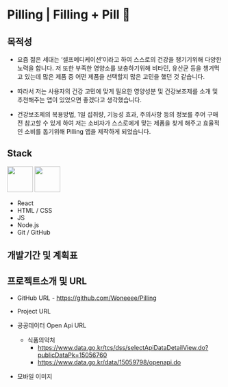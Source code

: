 # Pilling | Filling + Pill 💊

## 목적성

- 요즘 젊은 세대는 ‘셀프메디케이션’이라고 하여 스스로의 건강을 챙기기위해 다양한 노력을 합니다. 저 또한 부족한 영양소를 보충하기위해 비타민, 유산균 등을 챙겨먹고 있는데 많은 제품 중 어떤 제품을 선택할지 많은 고민을 했던 것 같습니다.

- 따라서 저는 사용자의 건강 고민에 맞게 필요한 영양성분 및 건강보조제를 소개 및 추천해주는 앱이 있었으면 좋겠다고 생각했습니다.

- 건강보조제의 복용방법, 1일 섭취량, 기능성 효과, 주의사항 등의 정보를 주어 구매전 참고할 수 있게 하여 저는 소비자가 스스로에게 맞는 제품을 찾게 해주고 효율적인 소비를 돕기위해 Pilling 앱을 제작하게 되었습니다.

## Stack

<div display="flex">
  <img src="https://upload.wikimedia.org/wikipedia/commons/thumb/9/99/Unofficial_JavaScript_logo_2.svg/800px-Unofficial_JavaScript_logo_2.svg.png" width="60px" />
  <img src="https://encrypted-tbn0.gstatic.com/images?q=tbn:ANd9GcSg1MndL-Xp1JcnqaB0YOqTp6zDjrwYyGKsPA&s" width="60px" /> 
</div>

- React
- HTML / CSS
- JS
- Node.js
- Git / GitHub

## 개발기간 및 계획표

## 프로젝트소개 및 URL

- GitHub URL - https://github.com/Woneeee/Pilling
- Project URL

- 공공데이터 Open Api URL

  - 식품의약처
    - https://www.data.go.kr/tcs/dss/selectApiDataDetailView.do?publicDataPk=15056760
    - https://www.data.go.kr/data/15059798/openapi.do

- 모바일 이미지
